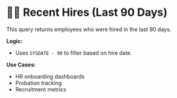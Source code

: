 # 🧑‍💼 Recent Hires (Last 90 Days)

This query returns employees who were hired in the last 90 days.

**Logic:**
- Uses `SYSDATE - 90` to filter based on hire date.

**Use Cases:**
- HR onboarding dashboards
- Probation tracking
- Recruitment metrics
